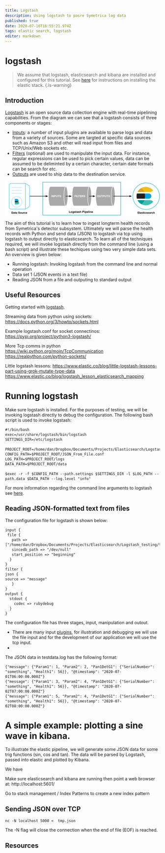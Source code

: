 ```yaml
---
title: Logstash
description: Using logstash to pasre Symetrica log data
published: true
date: 2020-07-16T16:55:21.974Z
tags: elastic search, logstash
editor: markdown
---
```



# logstash

> We assume that logstash, elasticsearch and kibana are installed and configured for this tutorial. See [here](/elk_stack) for instructions on installing the elastic stack.
{.is-warning}

## Introduction
[Logstash]([https://www.elastic.co/guide/en/logstash/current/introduction.html](https://www.elastic.co/guide/en/logstash/current/introduction.html)) is an open source data collection engine with real-time pipelining capabilities. From the diagram we can see that a logstash consists of three components or stages:

- [Inputs](https://www.elastic.co/guide/en/logstash/current/input-plugins.html): a number of input plugins are available to parse logs and data from a variety of sources. Some are targted at specific data sources such as Amazon S3 and other will read input from files and TCP/Unix/Web sockets etc. 
- [Filters](https://www.elastic.co/guide/en/logstash/current/filter-plugins.html) (optional) are used to manipulate the input data. For instance, regular expressions can be used to pick certain values, data can be assumed to be deliminted by a certain character, certain date formats can be search for etc.
- [Outputs](https://www.elastic.co/guide/en/logstash/current/output-plugins.html) are used to ship data to the destination service.

![basic_logstash_pipeline.png](/basic_logstash_pipeline.png)

The aim of this tutorial is to learn how to ingest longterm health records from Symetrica's detector subsystem. Ultimately we will parse the health records with Python and send data (JSON) to logstash via tcp using logstash to output directly to elasticsearch. To learn all of the techniques required, we will invoke logstash directly from the command line (using a bash script) and illustrate these techiques using two very simple data sets. An overview is given below:

- Running logstash: Invoking logstash from the command line and normal operation
- Data set 1 (JSON events in a text file)
- Reading JSON from a file and outputing to standard output

## Useful Resources

Getting started with [logstash](https://www.elastic.co/blog/a-practical-introduction-to-logstash).

Streaming data from python using sockets:
https://docs.python.org/3/howto/sockets.html

Example logstash.conf for socket connectinos:
https://pypi.org/project/python3-logstash/

More Tcp comms in python
https://wiki.python.org/moin/TcpCommunication
https://realpython.com/python-sockets/

Little logstash lessons:
https://www.elastic.co/blog/little-logstash-lessons-part-using-grok-mutate-type-data
https://www.elastic.co/blog/logstash_lesson_elasticsearch_mapping

# Running logstash


Make sure logstash is installed. For the purposes of testing, we will be invoking logstash directly to debug the configuration.  The following bash script is used to invoke logstash:
```
#!/bin/bash
exec=/usr/share/logstash/bin/logstash
SETTINGS_DIR=/etc/logstash

PROJECT_ROOT=/home/dan/Dropbox/Documents/Projects/Elasticsearch/Logstash_testing
CONFIG_PATH=$PROJECT_ROOT/JSON_From_File.conf
LOG_PATH=$PROJECT_ROOT/logs
DATA_PATH=$PROJECT_ROOT/data

$exec -r -f $CONFIG_PATH --path.settings $SETTINGS_DIR -l $LOG_PATH --path.data $DATA_PATH --log.level "info"
```
For more information regarding the command line arguments to logstash see [here]([https://www.elastic.co/guide/en/logstash/current/running-logstash-command-line.html#command-line-flags](https://www.elastic.co/guide/en/logstash/current/running-logstash-command-line.html#command-line-flags)).



## Reading JSON-formatted text from files 


The configuration file for logstash is shown below:
```
input {
 file {
   path => ["/home/dan/Dropbox/Documents/Projects/Elasticsearch/Logstash_testing/testdata.log"]
   sincedb_path => "/dev/null"
   start_position => "beginning"
  }
}
filter {
json { 
source => "message"
   }
}
output {
  stdout {
    codec => rubydebug
  }
}

```
The configuration file has three stages, input, manipulation and outout.

 - There are many input [plugins]([https://www.elastic.co/guide/en/logstash/current/input-plugins.html](https://www.elastic.co/guide/en/logstash/current/input-plugins.html)), for illustration and debugging we will use the file input and for the development of our application we will use the tcp input.
 - 


The JSON data in testdata.log has the following format:
```
{"message": {"Param1": 1, "Param2": 2, "Pan1DetG1": {"SerialNumber": "something", "Health1": 56}}, "@timestamp": "2020-07-01T06:00:00.000Z"}
{"message": {"Param1": 3, "Param2": 4, "Pan1DetG1": {"SerialNumber": "something", "Health1": 56}}, "@timestamp": "2020-07-02T07:00:00.000Z"}
{"message": {"Param1": 5, "Param2": 4, "Pan1DetG1": {"SerialNumber": "something", "Health1": 56}}, "@timestamp": "2020-07-02T08:00:00.000Z"}

```


# A simple example: plotting a sine wave in kibana.

To illustrate the elastic pipeline, we will generate some JSON data for some trig functions (sin, cos and tan). The data will be parsed by Logstash, passed into elastic and plotted by Kibana.

We have 


Make sure elasticsearch and kibana are running then point a web browser at:
http://localhost:5601/



Go to stack management / Index Patterns to create a new index pattern


## Sending JSON over TCP

```
nc -N localhost 5000 <  tmp.json
```
The -N flag will close the connection when the end of file (EOF) is reached.

## Resources


